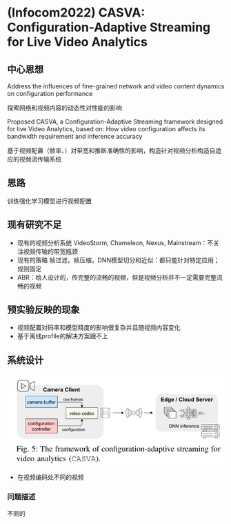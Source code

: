 # (Infocom2022) CASVA: Configuration-Adaptive Streaming for Live Video Analytics

## 中心思想

Address the influences of fine-grained network and video content dynamics on configuration performance

探索网络和视频内容的动态性对性能的影响

Proposed CASVA, a Configuration-Adaptive Streaming framework designed for live Video Analytics, based on: How video configuration affects its bandwidth requirement and inference accuracy

基于视频配置（帧率、）对带宽和推断准确性的影响，构造针对视频分析构造自适应的视频流传输系统

## 思路

训练强化学习模型进行视频配置

## 现有研究不足

* 现有的视频分析系统 VideoStorm, Chameleon, Nexus, Mainstream：不关注视频传输的带宽瓶颈
* 现有的策略 帧过滤，帧压缩，DNN模型切分和近似：都只能针对特定应用；规则固定
* ABR：给人设计的，传完整的流畅的视频，但是视频分析并不一定需要完整流畅的视频

## 预实验反映的现象

* 视频配置对码率和模型精度的影响很复杂并且随视频内容变化
* 基于离线profile的解决方案跟不上

## 系统设计

![](./i/CASVA.png)

* 在视频编码处不同的视频

### 问题描述

不同的